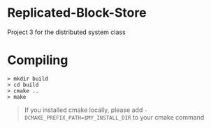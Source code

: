 # Replicated-Block-Store
Project 3 for the distributed system class

# Compiling

  ```
  > mkdir build
  > cd build
  > cmake ..
  > make
  ```
  > If you installed cmake locally, please add `-DCMAKE_PREFIX_PATH=$MY_INSTALL_DIR` to your cmake command 
